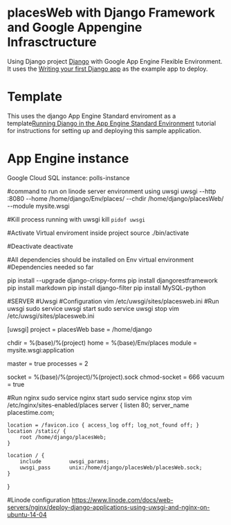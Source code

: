 # placesWeb with Django Framework and Google Appengine Infrasctructure

Using Django project [Django](https://www.djangoproject.com/)
with Google App Engine Flexible Environment. It uses the
[Writing your first Django app](https://docs.djangoproject.com/en/1.9/intro/tutorial01/) as the 
example app to deploy.


# Template
This uses the django App Engine Standard enviroment as a template[Running Django in the App Engine Standard Environment](https://cloud.google.com/python/django/appengine) tutorial for instructions for setting up and deploying this sample application.

# App Engine instance
Google Cloud SQL instance: polls-instance

#command to run on linode server environment using uwsgi
uwsgi --http :8080 --home /home/django/Env/places/ --chdir /home/django/placesWeb/ --module mysite.wsgi

#Kill process running with uwsgi
kill `pidof uwsgi`

#Activate  Virtual enviroment inside project
source ./bin/activate

#Deactivate
deactivate

#All dependencies should be installed on Env virtual environment
#Dependencies needed so far

pip install --upgrade django-crispy-forms
pip install djangorestframework
pip install markdown
pip install django-filter
pip install MySQL-python



#SERVER
#Uwsgi #Configuration
vim /etc/uwsgi/sites/placesweb.ini
#Run uwsgi
sudo service uwsgi start
sudo service uwsgi stop
vim /etc/uwsgi/sites/placesweb.ini 

[uwsgi]
project = placesWeb
base = /home/django

chdir = %(base)/%(project)
home = %(base)/Env/places
module = mysite.wsgi:application

master = true
processes = 2

socket = %(base)/%(project)/%(project).sock
chmod-socket = 666
vacuum = true

#Run nginx
sudo service nginx start
sudo service nginx stop
vim /etc/nginx/sites-enabled/places
server {
    listen 80;
    server_name placestime.com;

    location = /favicon.ico { access_log off; log_not_found off; }
    location /static/ {
        root /home/django/placesWeb;
    }

    location / {
        include         uwsgi_params;
        uwsgi_pass      unix:/home/django/placesWeb/placesWeb.sock;
    }
}


#Linode configuration
https://www.linode.com/docs/web-servers/nginx/deploy-django-applications-using-uwsgi-and-nginx-on-ubuntu-14-04